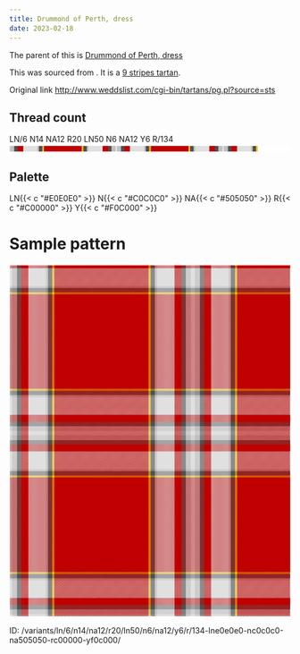 ```yaml
---
title: Drummond of Perth, dress
date: 2023-02-18
---
```

The parent of this is [Drummond of Perth, dress](/tartans/ln/6/n14/na12/r20/ln50/n6/na12/y6/r/134/)


This was sourced from <no value>.  It is a [9 stripes tartan](/stripes/stripes9/).

Original link http://www.weddslist.com/cgi-bin/tartans/pg.pl?source=sts

## Thread count
LN/6 N14 NA12 R20 LN50 N6 NA12 Y6 R/134
![Sett](sett.png)

## Palette
LN{{< c "#E0E0E0" >}} N{{< c "#C0C0C0" >}} NA{{< c "#505050" >}} R{{< c "#C00000" >}} Y{{< c "#F0C000" >}}

# Sample pattern

![Tartan detail](tartan.png "LN/6 N14 NA12 R20 LN50 N6 NA12 Y6 R/134 tartan")

ID: /variants/ln/6/n14/na12/r20/ln50/n6/na12/y6/r/134-lne0e0e0-nc0c0c0-na505050-rc00000-yf0c000/